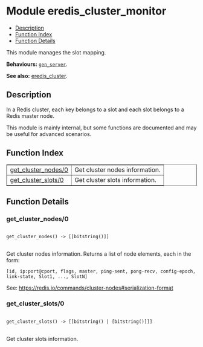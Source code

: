 

# Module eredis_cluster_monitor #
* [Description](#description)
* [Function Index](#index)
* [Function Details](#functions)

This module manages the slot mapping.

__Behaviours:__ [`gen_server`](gen_server.md).

__See also:__ [eredis_cluster](eredis_cluster.md).

<a name="description"></a>

## Description ##

In a Redis cluster, each key
belongs to a slot and each slot belongs to a Redis master node.

This module is mainly internal, but some functions are documented and may be
useful for advanced scenarios.
<a name="index"></a>

## Function Index ##


<table width="100%" border="1" cellspacing="0" cellpadding="2" summary="function index"><tr><td valign="top"><a href="#get_cluster_nodes-0">get_cluster_nodes/0</a></td><td>Get cluster nodes information.</td></tr><tr><td valign="top"><a href="#get_cluster_slots-0">get_cluster_slots/0</a></td><td>Get cluster slots information.</td></tr>
</table>


<a name="functions"></a>

## Function Details ##

<a name="get_cluster_nodes-0"></a>

### get_cluster_nodes/0 ###

<pre><code>
get_cluster_nodes() -&gt; [[bitstring()]]
</code>
</pre>


Get cluster nodes information.
Returns a list of node elements, each in the form:

```
[id, ip:port@cport, flags, master, ping-sent, pong-recv, config-epoch, link-state, Slot1, ..., SlotN]
```

See: https://redis.io/commands/cluster-nodes#serialization-format

<a name="get_cluster_slots-0"></a>

### get_cluster_slots/0 ###

<pre><code>
get_cluster_slots() -&gt; [[bitstring() | [bitstring()]]]
</code>
</pre>


Get cluster slots information.

